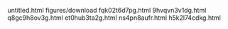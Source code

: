 untitled.html
figures/download
fqk02t6d7pg.html
9hvqvn3v1dg.html
q8gc9h8ov3g.html
et0hub3ta2g.html
ns4pn8aufr.html
h5k2l74cdkg.html